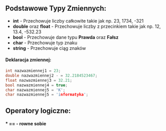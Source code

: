## Podstawowe Typy Zmiennych:
 - **int** - Przechowuje liczby całkowite takie jak np. 23, 1734, -321
 - **double** oraz **float** - Przechowuje liczby z przecinkiem takie jak np. 12, 13.4, -532.23
 - **bool** - Przechowuje dane typu **Prawda** oraz **Fałsz**
 - **char** - Przechowuje typ znaku
 - **string** - Przechowuje ciąg znaków

#### Deklaracja zmiennej:
```cpp
int nazwazmiennej1 = 23;
double nazwazmiennej2 - = 32.2184523467;
float nazwazmiennej3 = 32.21;
bool nazwazmiennej4 = true;
char nazwazmiennej5 = 'K';
char nazwazmiennej5 = 'informatyka';
```
## Operatory logiczne:

#### * **==** - rowne sobie
